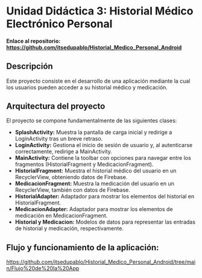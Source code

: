 # Unidad Didáctica 3: Historial Médico Electrónico Personal
#### Enlace al repositorio: https://github.com/itsedupablo/Historial_Medico_Personal_Android
## Descripción
Este proyecto consiste en el desarrollo de una aplicación mediante la cual los usuarios pueden acceder a su historial médico y medicación.
## Arquitectura del proyecto
El proyecto se compone fundamentalmente de las siguientes clases:
- **SplashActivity:** Muestra la pantalla de carga inicial y redirige a LoginActivity tras un breve retraso.
- **LoginActivity:** Gestiona el inicio de sesión de usuario y, al autenticarse correctamente, redirige a MainActivity.
- **MainActivity:** Contiene la toolbar con opciones para navegar entre los fragmentos (HistorialFragment y MedicacionFragment).
- **HistorialFragment:** Muestra el historial médico del usuario en un RecyclerView, obteniendo datos de Firebase.
- **MedicacionFragment:** Muestra la medicación del usuario en un RecyclerView, también con datos de Firebase.
- **HistorialAdapter:** Adaptador para mostrar los elementos del historial en HistorialFragment.
- **MedicacionAdapter:** Adaptador para mostrar los elementos de medicación en MedicacionFragment.
- **Historial y Medicacion:** Modelos de datos para representar las entradas de historial y medicación, respectivamente.
## Flujo y funcionamiento de la aplicación:
https://github.com/itsedupablo/Historial_Medico_Personal_Android/tree/main/Flujo%20de%20la%20App

